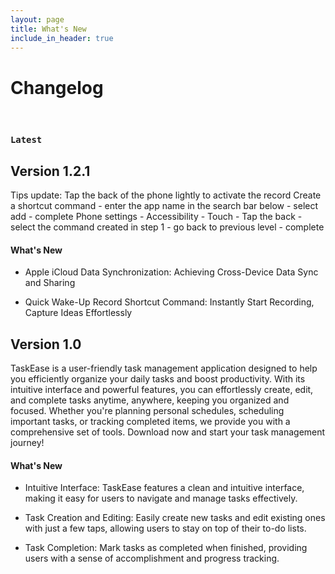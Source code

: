 ```yaml
---
layout: page
title: What's New
include_in_header: true
---
```


# Changelog
<br>

### `Latest`
## **Version 1.2.1**
Tips update: Tap the back of the phone lightly to activate the record
Create a shortcut command - enter the app name in the search bar below - select add - complete
Phone settings - Accessibility - Touch - Tap the back - select the command created in step 1 - go back to previous level - complete

#### What's New
- Apple iCloud Data Synchronization: Achieving Cross-Device Data Sync and Sharing

- Quick Wake-Up Record Shortcut Command: Instantly Start Recording, Capture Ideas Effortlessly


## **Version 1.0**
TaskEase is a user-friendly task management application designed to help you efficiently organize your daily tasks and boost productivity. With its intuitive interface and powerful features, you can effortlessly create, edit, and complete tasks anytime, anywhere, keeping you organized and focused. Whether you're planning personal schedules, scheduling important tasks, or tracking completed items, we provide you with a comprehensive set of tools. Download now and start your task management journey!

#### What's New
- Intuitive Interface: TaskEase features a clean and intuitive interface, making it easy for users to navigate and manage tasks effectively.

- Task Creation and Editing: Easily create new tasks and edit existing ones with just a few taps, allowing users to stay on top of their to-do lists.

- Task Completion: Mark tasks as completed when finished, providing users with a sense of accomplishment and progress tracking.

<br>